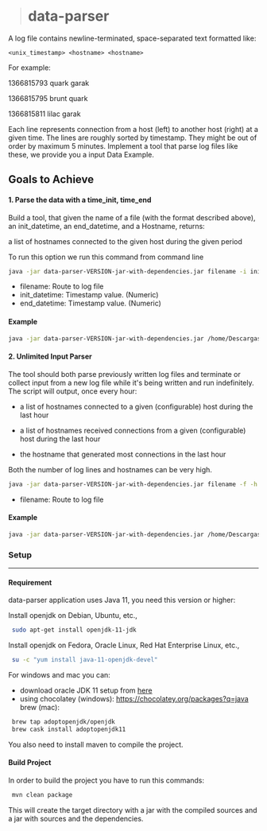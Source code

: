 > # data-parser

A log file contains newline-terminated, space-separated text formatted like:

`
<unix_timestamp> <hostname> <hostname>
`

For example:


1366815793 quark garak

1366815795 brunt quark

1366815811 lilac garak


Each line represents connection from a host (left) to another host (right) at a given time. The lines are
roughly sorted by timestamp. They might be out of order by maximum 5 minutes.
Implement a tool that parse log files like these, we provide you a input Data Example.

## Goals to Achieve

#### 1. Parse the data with a time_init, time_end
Build a tool, that given the name of a file (with the format described above), an init_datetime, an
end_datetime, and a Hostname, returns:

a list of hostnames connected to the given host during the given period

To run this option we run this command from command line

```bash
java -jar data-parser-VERSION-jar-with-dependencies.jar filename -i init_datetime -e end_datetime -h host
```

- filename: Route to log file
- init_datetime: Timestamp value. (Numeric)
- end_datetime: Timestamp value. (Numeric)

#### Example
```bash
java -jar data-parser-VERSION-jar-with-dependencies.jar /home/Descargas/input-file-10000.txt -i 1565647204351 -e 1565733598341 -h Jenyssa
```

#### 2. Unlimited Input Parser
The tool should both parse previously written log files and terminate or collect input from a new log
file while it's being written and run indefinitely.
The script will output, once every hour:

- a list of hostnames connected to a given (configurable) host during the last hour

- a list of hostnames received connections from a given (configurable) host during the last hour

- the hostname that generated most connections in the last hour


Both the number of log lines and hostnames can be very high.

```bash
java -jar data-parser-VERSION-jar-with-dependencies.jar filename -f -h host1, host2
```

- filename: Route to log file

#### Example
```bash
java -jar data-parser-VERSION-jar-with-dependencies.jar /home/Descargas/input-file-10000.txt -f -h "Ramondo, Haileen"
```

### Setup

___

#### Requirement

data-parser application uses Java 11, you need this version or higher:

Install openjdk on Debian, Ubuntu, etc.,

```bash
 sudo apt-get install openjdk-11-jdk
```

Install openjdk on Fedora, Oracle Linux, Red Hat Enterprise Linux, etc.,

```bash
 su -c "yum install java-11-openjdk-devel"
```

For windows and mac you can:

* download oracle JDK 11 setup from [here](https://www.oracle.com/java/technologies/javase-jdk11-downloads.html)
* using chocolatey (windows):
        <https://chocolatey.org/packages?q=java>
   brew (mac):

```bash
 brew tap adoptopenjdk/openjdk
 brew cask install adoptopenjdk11
```

You also need to install maven to compile the project.

#### Build Project

In order to build the project you have to run this commands:

```bash
 mvn clean package
```

This will create the target directory with a jar with the compiled sources and a jar with sources and the dependencies.
